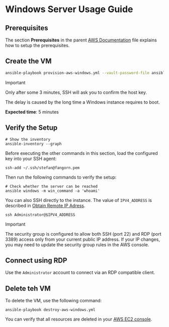 # Windows Server Usage Guide

## Prerequisites

The section **Prerequisites** in the parent [AWS Documentation](../../aws.md) file explains how to setup the prerequisites.

## Create the VM

```bash
ansible-playbook provision-aws-windows.yml --vault-password-file ansible-vault-password.txt
```

> [!IMPORTANT]
> Only after some 3 minutes, SSH will ask you to confirm the host key.
>
> The delay is caused by the long time a Windows instance requires to boot.

**Expected time**: 5 minutes

## Verify the Setup

```shell
# Show the inventory
ansible-inventory --graph
```

Before executing the other commands in this section, load the configured key into your SSH agent:

```shell
ssh-add ~/.ssh/stefan@fangorn.pem
```

Then run the following commands to verify the setup:

```shell
# Check whether the server can be reached
ansible windows -m win_command -a 'whoami'
```

You can also SSH directly to the instance. The value of `IPV4_ADDRESS` is described in [Obtain Remote IP Adress](../../obtain-remote-ip-address.md).

```shell
ssh Administrator@$IPV4_ADDRESS
```

> [!IMPORTANT]
> The security group is configured to allow both SSH (port 22) and RDP (port 3389) access only from your current public IP address. If your IP changes, you may need to update the security group rules in the AWS console.

## Connect using RDP

Use the `Administrator` account to connect via an RDP compatible client.

## Delete teh VM

To delete the VM, use the following command:

```shell
ansible-playbook destroy-aws-windows.yml
```

You can verify that all resources are deleted in your [AWS EC2 console](https://console.aws.amazon.com/ec2/).
